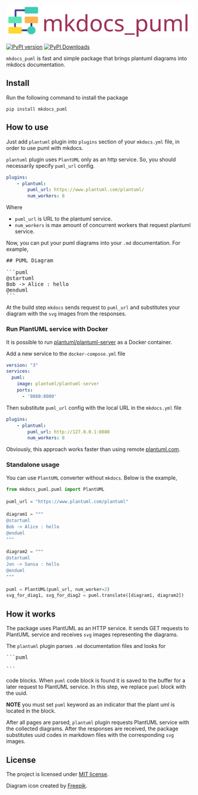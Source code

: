 ![logo](.docs/logo.png)

[![PyPI version](https://badge.fury.io/py/mkdocs_puml.svg)](https://badge.fury.io/py/mkdocs_puml)
[![PyPI Downloads](https://img.shields.io/pypi/dm/mkdocs_puml)](https://pypistats.org/packages/mkdocs-puml)

`mkdocs_puml` is fast and simple package that brings plantuml diagrams into mkdocs
documentation.

## Install

Run the following command to install the package

```shell
pip install mkdocs_puml
```

## How to use

Just add `plantuml` plugin into `plugins` section of your `mkdocs.yml` file,
in order to use puml with mkdocs.

`plantuml` plugin uses `PlantUML` only as an http service. So, you should necessarily
specify `puml_url` config.

```yaml
plugins:
    - plantuml:
        puml_url: https://www.plantuml.com/plantuml/
        num_workers: 8
```

Where
* `puml_url` is URL to the plantuml service.
* `num_workers` is max amount of concurrent workers that request plantuml service.

Now, you can put your puml diagrams into your `.md` documentation. For example,

<pre>
## PUML Diagram

```puml
@startuml
Bob -> Alice : hello
@enduml
```
</pre>

At the build step `mkdocs` sends request to `puml_url` and substitutes your
diagram with the `svg` images from the responses.

### Run PlantUML service with Docker

It is possible to run [plantuml/plantuml-server](https://hub.docker.com/r/plantuml/plantuml-server)
as a Docker container.

Add a new service to the `docker-compose.yml` file

```yaml
version: "3"
services:
  puml:
    image: plantuml/plantuml-server
    ports:
      - '8080:8080'
```

Then substitute `puml_url` config with the local URL in the `mkdocs.yml` file

```yaml
plugins:
    - plantuml:
        puml_url: http://127.0.0.1:8080
        num_workers: 8
```

Obviously, this approach works faster than
using remote [plantuml.com](https://www.plantuml.com/plantuml/).

### Standalone usage

You can use `PlantUML` converter without `mkdocs`. Below is the example,

```python
from mkdocs_puml.puml import PlantUML

puml_url = "https://www.plantuml.com/plantuml"

diagram1 = """
@startuml
Bob -> Alice : hello
@enduml
"""

diagram2 = """
@startuml
Jon -> Sansa : hello
@enduml
"""

puml = PlantUML(puml_url, num_worker=2)
svg_for_diag1, svg_for_diag2 = puml.translate([diagram1, diagram2])
```

## How it works

The package uses PlantUML as an HTTP service. It sends GET requests to
PlantUML service and receives `svg` images representing the diagrams.

The `plantuml` plugin parses `.md` documentation files and looks for

<pre>
```puml

```
</pre>

code blocks. When `puml` code block is found it is saved to the buffer for
a later request to PlantUML service. In this step, we replace `puml` block
with the uuid.

**NOTE** you must set `puml` keyword as an indicator that the plant uml
is located in the block.

After all pages are parsed, `plantuml` plugin requests PlantUML service
with the collected diagrams. After the responses are received, the package
substitutes uuid codes in markdown files with the corresponding `svg` images.

## License

The project is licensed under [MIT license](LICENSE).

Diagram icon created by [Freepik](https://www.flaticon.com/free-icon/flow-chart_4411911?related_id=4411911&origin=search).
